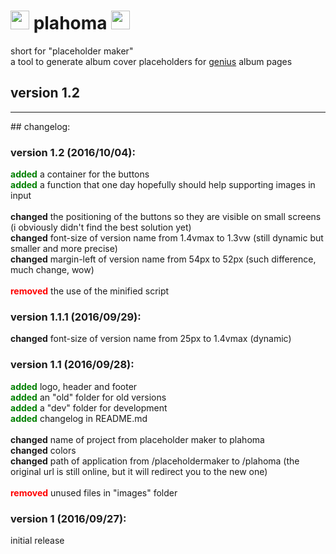 # <img height="30px" src="http://www.pumpn.net/mag/plahoma/images/plahomalogo.png"/> plahoma <img height="30px" src="http://www.pumpn.net/mag/plahoma/images/plahomalogo.png"/>
short for "placeholder maker"<br>
a tool to generate album cover placeholders for [genius](http://genius.com/) album pages

## version 1.2
<hr>
## changelog:

### version 1.2 (2016/10/04):
<b style="color:green;">added</b> a container for the buttons
</br>
<b style="color:green;">added</b> a function that one day hopefully should help supporting images in input
</br>
</br>
<b>changed</b> the positioning of the buttons so they are visible on small screens (i obviously didn't find the best solution yet)
</br>
<b>changed</b> font-size of version name from 1.4vmax to 1.3vw (still dynamic but smaller and more precise)
</br>
<b>changed</b> margin-left of version name from 54px to 52px (such difference, much change, wow)
</br>
</br>
<b style="color:red;">removed</b> the use of the minified script

### version 1.1.1 (2016/09/29):
<b>changed</b> font-size of version name from 25px to 1.4vmax (dynamic)

### version 1.1 (2016/09/28):
<b style="color:green;">added</b> logo, header and footer
</br>
<b style="color:green;">added</b> an "old" folder for old versions
</br>
<b style="color:green;">added</b> a "dev" folder for development
</br>
<b style="color:green;">added</b> changelog in README.md
</br>
</br>
<b>changed</b> name of project from placeholder maker to plahoma
</br>
<b>changed</b> colors
</br>
<b>changed</b> path of application from /placeholdermaker to /plahoma (the original url is still online, but it will redirect you to the new one)
</br>
</br>
<b style="color:red;">removed</b> unused files in "images" folder

### version 1 (2016/09/27):
initial release